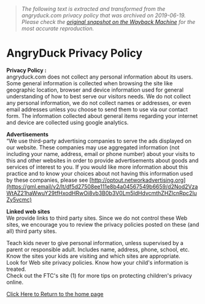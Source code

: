 > *The following text is extracted and transformed from the angryduck.com privacy policy that was archived on 2019-06-19. Please check the [original snapshot on the Wayback Machine](https://web.archive.org/web/20190619193916id_/https%3A//www.angryduck.com/privacy) for the most accurate reproduction.*

# AngryDuck Privacy Policy

**Privacy Policy :**  
angryduck.com does not collect any personal information about its users. Some general information is collected when browsing the site like geographic location, browser and device information used for general understanding of how to best serve our visitors needs. We do not collect any personal information, we do not collect names or addresses, or even email addresses unless you choose to send them to use via our contact form. The information collected about general items regarding your internet and device are collected using google analytics.

**Advertisements**  
“We use third-party advertising companies to serve the ads displayed on our website. These companies may use aggregated information (not including your name, address, email or phone number) about your visits to this and other websites in order to provide advertisements about goods and services of interest to you. If you would like more information about this practice and to know your choices about not having this information used by these companies, please see [http://optout.networkadvertising.org](https://gml.email/v2/lt/df5d27508ee111e8b4a04567549b6659/d2Nod2VzaWtAZ21haWwuY29tfHxodHRwOi8vb3B0b3V0Lm5ldHdvcmthZHZlcnRpc2luZy5vcmc)

**Linked web sites**  
We provide links to third party sites. Since we do not control these Web sites, we encourage you to review the privacy policies posted on these (and all) third party sites.

Teach kids never to give personal information, unless supervised by a parent or responsible adult. Includes name, address, phone, school, etc.   
Know the sites your kids are visiting and which sites are appropriate.   
Look for Web site privacy policies. Know how your child's information is treated.   
Check out the FTC's site (1) for more tips on protecting children's privacy online.

[Click Here to Return to the home page](https://www.angryduck.com/)
